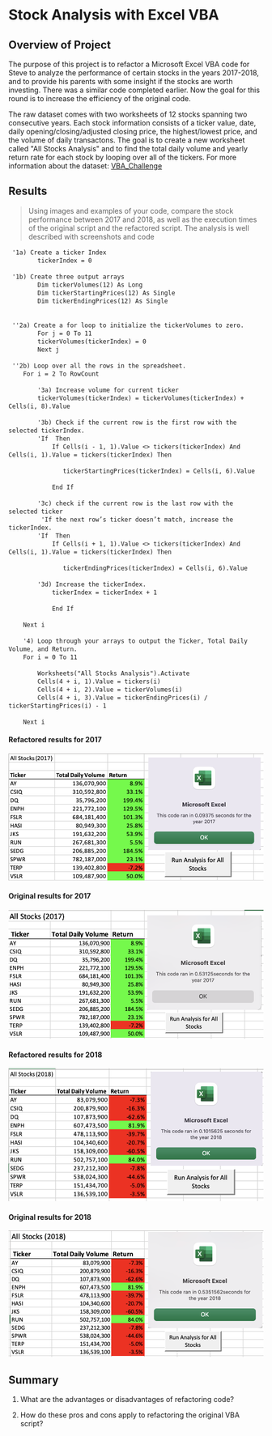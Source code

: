 # Stock Analysis with Excel VBA

## Overview of Project
The purpose of this project is to refactor a Microsoft Excel VBA code for Steve to analyze the performance of certain stocks in the years 2017-2018, and to provide his parents with some insight if the stocks are worth investing. There was a similar code completed earlier. Now the goal for this round is to increase the efficiency of the original code.

The raw dataset comes with two worksheets of 12 stocks spanning two consecutive years. Each stock information consists of a ticker value, date, daily opening/closing/adjusted closing price, the highest/lowest price, and the volume of daily transactons. The goal is to create a new worksheet called "All Stocks Analysis"  and to find the total daily volume and yearly return rate for each stock by looping over all of the tickers.
For more information about the dataset: [VBA_Challenge](/VBA_Challenge.xlsm)

## Results
> Using images and examples of your code, compare the stock performance between 2017 and 2018, as well as the execution times of the original script and the refactored script. The analysis is well described with screenshots and code
```
 '1a) Create a ticker Index
        tickerIndex = 0

 '1b) Create three output arrays
        Dim tickerVolumes(12) As Long
        Dim tickerStartingPrices(12) As Single
        Dim tickerEndingPrices(12) As Single
       
    
 ''2a) Create a for loop to initialize the tickerVolumes to zero.
        For j = 0 To 11
        tickerVolumes(tickerIndex) = 0
        Next j
        
 ''2b) Loop over all the rows in the spreadsheet.
    For i = 2 To RowCount
    
        '3a) Increase volume for current ticker
        tickerVolumes(tickerIndex) = tickerVolumes(tickerIndex) + Cells(i, 8).Value
        
        '3b) Check if the current row is the first row with the selected tickerIndex.
        'If  Then
            If Cells(i - 1, 1).Value <> tickers(tickerIndex) And Cells(i, 1).Value = tickers(tickerIndex) Then

               tickerStartingPrices(tickerIndex) = Cells(i, 6).Value
            
            End If
        
        '3c) check if the current row is the last row with the selected ticker
         'If the next row’s ticker doesn’t match, increase the tickerIndex.
        'If  Then
            If Cells(i + 1, 1).Value <> tickers(tickerIndex) And Cells(i, 1).Value = tickers(tickerIndex) Then

               tickerEndingPrices(tickerIndex) = Cells(i, 6).Value
            
        '3d) Increase the tickerIndex.
            tickerIndex = tickerIndex + 1
            
            End If
    
    Next i
    
    '4) Loop through your arrays to output the Ticker, Total Daily Volume, and Return.
    For i = 0 To 11
        
        Worksheets("All Stocks Analysis").Activate
        Cells(4 + i, 1).Value = tickers(i)
        Cells(4 + i, 2).Value = tickerVolumes(i)
        Cells(4 + i, 3).Value = tickerEndingPrices(i) / tickerStartingPrices(i) - 1
        
    Next i
  ```
#### Refactored results for 2017
![Refactored 2017](/Resources/2017all_pics.png)
#### Original results for 2017
![Original 2017](/Resources/2017all_pics_original.png)

#### Refactored results for 2018
![Refactored 2018](/Resources/2018all_pics.png)
#### Original results for 2018
![Original 2018](/Resources/2018all_pics_original.png)
## Summary 
1. What are the advantages or disadvantages of refactoring code?


2. How do these pros and cons apply to refactoring the original VBA script?

